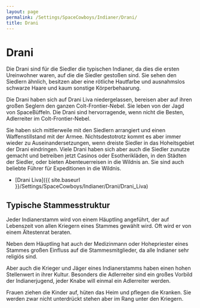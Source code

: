 ```yaml
---
layout: page
permalink: /Settings/SpaceCowboys/Indianer/Drani/
title: Drani
---
```


# Drani

Die Drani sind für die Siedler die typischen Indianer, da dies die ersten Ureinwohner waren, auf die die Siedler gestoßen sind. Sie sehen den Siedlern ähnlich, besitzen aber eine rötliche Hautfarbe und ausnahmslos schwarze Haare und kaum sonstige Körperbehaarung.

Die Drani haben sich auf Drani Liva niedergelassen, bereisen aber auf ihren großen Seglern den ganzen Colt-Frontier-Nebel. Sie leben von der Jagd von SpaceBüffeln. Die Drani sind hervorragende, wenn nicht die Besten, Adlerreiter im Colt-Frontier-Nebel.

Sie haben sich mittlerweile mit den Siedlern arrangiert und einen Waffenstillstand mit der Armee. Nichtsdestotrotz kommt es aber immer wieder zu Auseinandersetzungen, wenn dreiste Siedler in das Hoheitsgebiet der Drani eindringen. Viele Drani haben sich aber auch die Siedler zunutze gemacht und betreiben jetzt Casinos oder Esotherikläden, in den Städten der Siedler, oder bieten Abenteuerreisen in die Wildnis an. Sie sind auch beliebte Führer für Expeditionen in die Wildnis.

- [Drani Liva]({{ site.baseurl }}/Settings/SpaceCowboys/Indianer/Drani/Drani_Liva)

## Typische Stammesstruktur

Jeder Indianerstamm wird von einem Häuptling angeführt, der auf Lebenszeit von allen Kriegern eines Stammes gewählt wird. Oft wird er von einem Ältestenrat beraten.

Neben dem Häuptling hat auch der Medizinmann oder Hohepriester eines Stammes großen Einfluss auf die Stammesmitglieder, da alle Indianer sehr religiös sind.

Aber auch die Krieger und Jäger eines Indianerstamms haben einen hohen Stellenwert in ihrer Kultur. Besonders die Adlerreiter sind ein großes Vorbild der Indianerjugend, jeder Knabe will einmal ein Adlerreiter werden.

Frauen ziehen die Kinder auf, hüten das Heim und pflegen die Kranken. Sie werden zwar nicht unterdrückt stehen aber im Rang unter den Kriegern.
